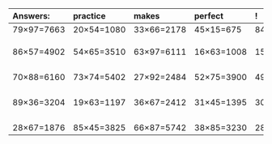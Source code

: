 | Answers: | practice | makes | perfect | ! |
| :--- | :--- | :--- | :--- | :--- |
| 79×97=7663 | 20×54=1080 | 33×66=2178 | 45×15=675 | 84×68=5712 | 
|   |   |   |   |   | 
|   |   |   |   |   | 
|   |   |   |   |   | 
| 86×57=4902 | 54×65=3510 | 63×97=6111 | 16×63=1008 | 15×49=735 | 
|   |   |   |   |   | 
|   |   |   |   |   | 
|   |   |   |   |   | 
|   |   |   |   |   | 
| 70×88=6160 | 73×74=5402 | 27×92=2484 | 52×75=3900 | 49×60=2940 | 
|   |   |   |   |   | 
|   |   |   |   |   | 
|   |   |   |   |   | 
|   |   |   |   |   | 
| 89×36=3204 | 19×63=1197 | 36×67=2412 | 31×45=1395 | 30×67=2010 | 
|   |   |   |   |   | 
|   |   |   |   |   | 
|   |   |   |   |   | 
|   |   |   |   |   | 
| 28×67=1876 | 85×45=3825 | 66×87=5742 | 38×85=3230 | 28×34=952 | 
